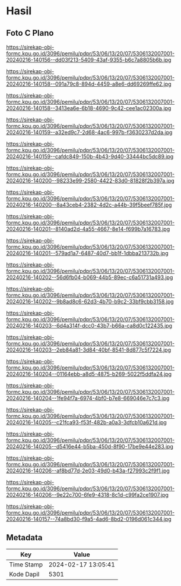 # Hasil

## Foto C Plano

https://sirekap-obj-formc.kpu.go.id/3096/pemilu/pdpr/53/06/13/20/07/5306132007001-20240216-140156--dd03f213-5409-43af-9355-b6c7a8805b6b.jpg

https://sirekap-obj-formc.kpu.go.id/3096/pemilu/pdpr/53/06/13/20/07/5306132007001-20240216-140158--091a79c8-894d-4459-a8e6-dd69269ffe62.jpg

https://sirekap-obj-formc.kpu.go.id/3096/pemilu/pdpr/53/06/13/20/07/5306132007001-20240216-140158--3413ea6e-6b18-4690-9c42-cee1ac02300a.jpg

https://sirekap-obj-formc.kpu.go.id/3096/pemilu/pdpr/53/06/13/20/07/5306132007001-20240216-140159--a32ed9c7-2d68-4ac6-997b-f3630237d2da.jpg

https://sirekap-obj-formc.kpu.go.id/3096/pemilu/pdpr/53/06/13/20/07/5306132007001-20240216-140159--cafdc849-150b-4b43-9d40-33444bc5dc89.jpg

https://sirekap-obj-formc.kpu.go.id/3096/pemilu/pdpr/53/06/13/20/07/5306132007001-20240216-140200--98233e99-2580-4422-83d0-81828f2b397a.jpg

https://sirekap-obj-formc.kpu.go.id/3096/pemilu/pdpr/53/06/13/20/07/5306132007001-20240216-140200--8a43ceb4-2382-4d2c-a44b-39f5beef785f.jpg

https://sirekap-obj-formc.kpu.go.id/3096/pemilu/pdpr/53/06/13/20/07/5306132007001-20240216-140201--8140ad2d-4a55-4667-8e14-f699b7a16783.jpg

https://sirekap-obj-formc.kpu.go.id/3096/pemilu/pdpr/53/06/13/20/07/5306132007001-20240216-140201--579ad1a7-6487-40d7-bb1f-1dbba213732b.jpg

https://sirekap-obj-formc.kpu.go.id/3096/pemilu/pdpr/53/06/13/20/07/5306132007001-20240216-140202--56d6fb04-b069-44b5-89ec-c6a51731a493.jpg

https://sirekap-obj-formc.kpu.go.id/3096/pemilu/pdpr/53/06/13/20/07/5306132007001-20240216-140202--9b8ad8c6-62d3-4b70-b9c2-33bf9cbb3158.jpg

https://sirekap-obj-formc.kpu.go.id/3096/pemilu/pdpr/53/06/13/20/07/5306132007001-20240216-140203--6d4a314f-dcc0-43b7-b66a-ca8d0c122435.jpg

https://sirekap-obj-formc.kpu.go.id/3096/pemilu/pdpr/53/06/13/20/07/5306132007001-20240216-140203--2eb84a81-3d84-40bf-8541-8d877c5f7224.jpg

https://sirekap-obj-formc.kpu.go.id/3096/pemilu/pdpr/53/06/13/20/07/5306132007001-20240216-140204--01164ebb-a8d5-4875-b269-5022f5ddfa24.jpg

https://sirekap-obj-formc.kpu.go.id/3096/pemilu/pdpr/53/06/13/20/07/5306132007001-20240216-140204--1fe94f7a-6974-4bf0-b7e8-669046e7c7c3.jpg

https://sirekap-obj-formc.kpu.go.id/3096/pemilu/pdpr/53/06/13/20/07/5306132007001-20240216-140205--c21fca93-f53f-482b-a0a3-3dfcb10a621d.jpg

https://sirekap-obj-formc.kpu.go.id/3096/pemilu/pdpr/53/06/13/20/07/5306132007001-20240216-140205--d5416e44-b5ba-450d-8f90-17be9e44e283.jpg

https://sirekap-obj-formc.kpu.go.id/3096/pemilu/pdpr/53/06/13/20/07/5306132007001-20240216-140206--af8bd77d-2e03-49d0-b43a-f27993c2f9f1.jpg

https://sirekap-obj-formc.kpu.go.id/3096/pemilu/pdpr/53/06/13/20/07/5306132007001-20240216-140206--9e22c700-6fe9-4318-8c1d-c99fa2ce1907.jpg

https://sirekap-obj-formc.kpu.go.id/3096/pemilu/pdpr/53/06/13/20/07/5306132007001-20240216-140157--74a8bd30-f9a5-4ad6-8bd2-0196d061c344.jpg


## Metadata

| Key        | Value               |
| ---------- | ------------------- |
| Time Stamp | 2024-02-17 13:05:41 |
| Kode Dapil | 5301                |



